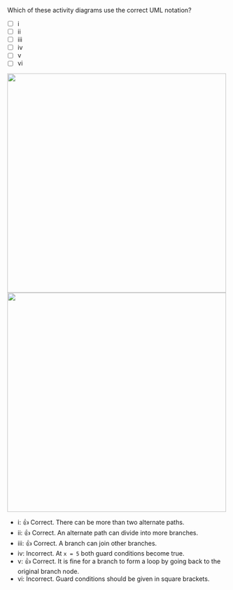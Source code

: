 <panel header="{{ icon_Q_A }} Which activity diagrams are correct?">
<question>

Which of these activity diagrams use the correct UML notation?

- [ ] i 
- [ ] ii
- [ ] iii
- [ ] iv
- [ ] v
- [ ] vi

<img src="{{baseUrl}}/uml/activityDiagrams/basicNotations/alternatePaths/images/q-correctNotation1.png" width="500" />
<img src="{{baseUrl}}/uml/activityDiagrams/basicNotations/alternatePaths/images/q-correctNotation2.png" width="500" />
<p/>

<div slot="answer">

* i: :+1: Correct. There can be more than two alternate paths. 
* ii: :+1: Correct. An alternate path can divide into more branches.
* iii: :+1: Correct. A branch can join other branches.
* iv: Incorrect. At `x = 5` both guard conditions become true.
* v: :+1: Correct. It is fine for a branch to form a loop by going back to the original branch node.
* vi: Incorrect. Guard conditions should be given in square brackets.

</div>
</question>
</panel>

